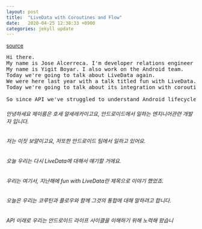 ```yaml
---
layout: post
title:  "LiveData with Coroutines and Flow"
date:   2020-04-25 12:38:33 +0900
categories: jekyll update
---
```

[source](https://www.youtube.com/watch?v=B8ppnjGPAGE)



<pre>
Hi there.   
My name is Jose Alcerreca. I'm developer relations engineer working on Android.   
My name is Yigit Boyar. I also work on the Android team.   
Today we're going to talk about LiveData again.   
We were here last year with a talk titled fun with LiveData.   
Today we're going to talk about its integration with coroutines and with Flow.   

So since API we've struggled to understand Android lifecycles.   
</pre>

<h6>안녕하세요 제이름은 호세 알세레카이고요, 안드로이드에서 일하는 엔지니어관련 개발자 입니다.   
<h6>저는 이짓 보얄이고요, 저또한 안드로이드 팀에서 일하고 있어요.   
<h6>오늘 우리는 다시 LiveData에 대해서 얘기할 거에요.   
<h6>우리는 여기서, 지난해에 fun with LiveData란 제목으로 이야기 했었죠.  
<h6>오늘은 우리는 코루틴과 플로우와 함께 그것의 통합에 대해 말하려고 합니다.   
<h6>API 이래로 우리는 안드로이드 라이프 사이클을 이해하기 위해 노력해 왔습니</h6>

